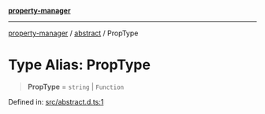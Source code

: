 [**property-manager**](../../README.md)

***

[property-manager](../../modules.md) / [abstract](../README.md) / PropType

# Type Alias: PropType

> **PropType** = `string` \| `Function`

Defined in: [src/abstract.d.ts:1](https://github.com/snowyu/property-manager.js/blob/7cecb27374754b743733e81c6027a17dd0c349c2/src/abstract.d.ts#L1)
